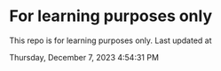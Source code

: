 # For learning purposes only
This repo is for learning purposes only.
Last updated at

Thursday, December 7, 2023 4:54:31 PM

